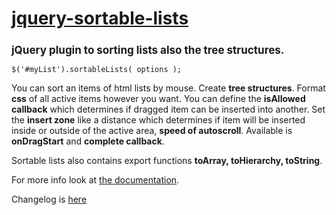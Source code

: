 <h1><a href="http://camohub.github.io/jquery-sortable-lists/index.html">jquery-sortable-lists</a></h1>
<h2 style="font-size:17px">jQuery plugin to sorting lists also the tree structures.</h2>

```$('#myList').sortableLists( options );```

<p>You can sort an items of html lists by mouse. Create <strong>tree structures</strong>. 
Format <strong>css</strong> of all active items however you want. 
You can define the <strong>isAllowed callback</strong> which determines if dragged item can be inserted into another. 
Set the <strong>insert zone</strong> like a distance which determines if item will be inserted inside or outside of the active area, 
<strong>speed of autoscroll</strong>. 
Available is <strong>onDragStart</strong> and <strong>complete callback</strong>.</p>
<p>Sortable lists also contains export functions <strong>toArray, toHierarchy, toString</strong>.</p>
<p>For more info look at <a href="http://camohub.github.io/jquery-sortable-lists">the documentation</a>.</p>
<p>Changelog is <a href="http://camohub.github.io/jquery-sortable-lists">here</a></p>
				
